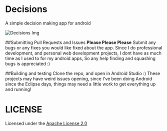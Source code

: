 # Decisions
A simple decision making app for android

![Decisions Img](https://files.aaronthedev.com/$/evqzh)

##Submitting Pull Requests and Issues
**Please Please Please** Submit any bugs or any fixes you would like fixed about the app. 
Since I do professional development, and personal web development projects,
I dont have as much time as I used to for my android apps,
So any help finding and squashing bugs is appreciated :)

##Building and testing
Clone the repo, and open in Android Studio :) These projects may have weird issues opening, since I've been doing
Android since the Eclipse days, things may need a little work to get everything up and running!


# LICENSE

Licensed under the [Apache License 2.0](http://choosealicense.com/licenses/apache-2.0/)

